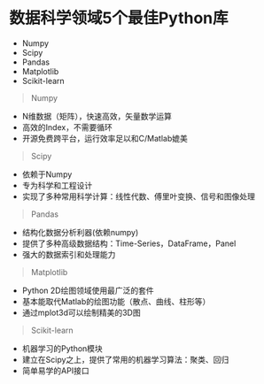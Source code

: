 # 数据科学领域5个最佳Python库

* Numpy
* Scipy
* Pandas
* Matplotlib
* Scikit-learn

>Numpy

* N维数据（矩阵），快速高效，矢量数学运算
* 高效的Index，不需要循环
* 开源免费跨平台，运行效率足以和C/Matlab媲美

>Scipy

* 依赖于Numpy
* 专为科学和工程设计
* 实现了多种常用科学计算：线性代数、傅里叶变换、信号和图像处理

>Pandas

* 结构化数据分析利器(依赖numpy)
* 提供了多种高级数据结构：Time-Series，DataFrame，Panel
* 强大的数据索引和处理能力

>Matplotlib

* Python 2D绘图领域使用最广泛的套件
* 基本能取代Matlab的绘图功能（散点、曲线、柱形等）
* 通过mplot3d可以绘制精美的3D图

>Scikit-learn

* 机器学习的Python模块
* 建立在Scipy之上，提供了常用的机器学习算法：聚类、回归
* 简单易学的API接口
